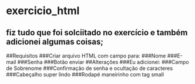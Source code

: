 # exercicio_html

## fiz tudo que foi solciitado no exercício e também adicionei algumas coisas;
##Requisitos
###Criar arquivo HTML com campo para:
###Nome
###E-mail
###Senha
###Botão enviar
##Alterações
###Eu adicionei:
###Campo de Sobrenome
###Confirmação de senha e ocultação de caracteres
###Cabeçalho super lindo
###Rodapé maneirinho com tag small
